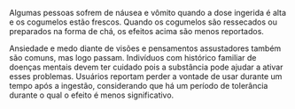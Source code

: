 Algumas pessoas sofrem de náusea e vômito quando a dose ingerida é alta e os cogumelos estão frescos. Quando os cogumelos são ressecados ou preparados na forma de chá, os efeitos acima são menos reportados.

Ansiedade e medo diante de visões e pensamentos assustadores também são comuns, mas logo passam. Indivíduos com histórico familiar de doenças mentais devem ter cuidado pois a substância pode ajudar a ativar esses problemas. Usuários reportam perder a vontade de usar durante um tempo após a ingestão, considerando que há um período de tolerância durante o qual o efeito é menos significativo.